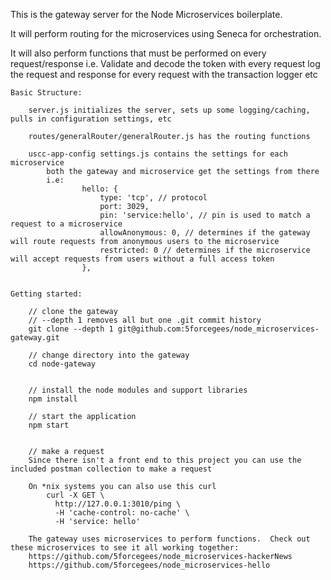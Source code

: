 This is the gateway server for the Node Microservices boilerplate.

It will perform routing for the microservices using Seneca for orchestration.

It will also perform functions that must be performed on every request/response
    i.e. 
    Validate and decode the token with every request
    log the request and response for every request with the transaction logger
    etc
    
    Basic Structure:
    
        server.js initializes the server, sets up some logging/caching, pulls in configuration settings, etc
        
        routes/generalRouter/generalRouter.js has the routing functions
                
        uscc-app-config settings.js contains the settings for each microservice
            both the gateway and microservice get the settings from there
            i.e:
                    hello: {
                        type: 'tcp', // protocol
                        port: 3029, 
                        pin: 'service:hello', // pin is used to match a request to a microservice
                        allowAnonymous: 0, // determines if the gateway will route requests from anonymous users to the microservice
                        restricted: 0 // determines if the microservice will accept requests from users without a full access token
                    },
                    
                    
    Getting started:
    
        // clone the gateway
        // --depth 1 removes all but one .git commit history
        git clone --depth 1 git@github.com:5forcegees/node_microservices-gateway.git
        
        // change directory into the gateway
        cd node-gateway
    
    
        // install the node modules and support libraries
        npm install
        
        // start the application
        npm start
        
        
        // make a request
        Since there isn't a front end to this project you can use the included postman collection to make a request
        
        On *nix systems you can also use this curl
            curl -X GET \
              http://127.0.0.1:3010/ping \
              -H 'cache-control: no-cache' \
              -H 'service: hello'
        
        The gateway uses microservices to perform functions.  Check out these microservices to see it all working together:
        https://github.com/5forcegees/node_microservices-hackerNews
        https://github.com/5forcegees/node_microservices-hello
    
